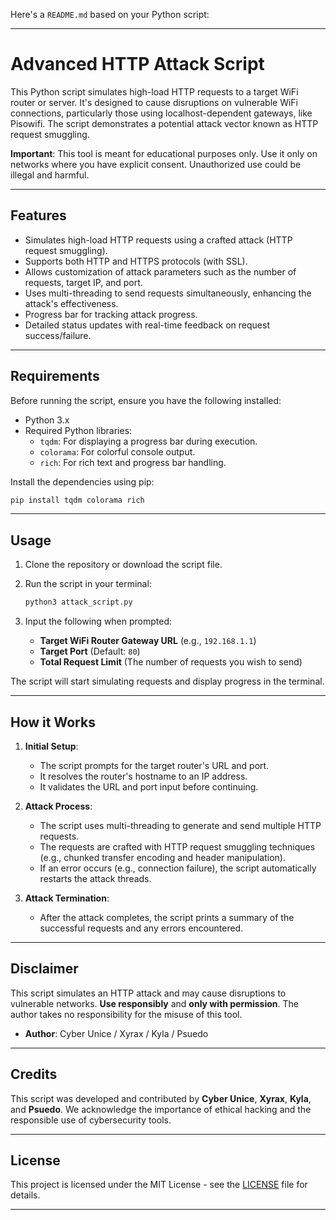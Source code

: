Here's a `README.md` based on your Python script:

---

# Advanced HTTP Attack Script

This Python script simulates high-load HTTP requests to a target WiFi router or server. It's designed to cause disruptions on vulnerable WiFi connections, particularly those using localhost-dependent gateways, like Pisowifi. The script demonstrates a potential attack vector known as HTTP request smuggling.

**Important**: This tool is meant for educational purposes only. Use it only on networks where you have explicit consent. Unauthorized use could be illegal and harmful.

---

## Features

- Simulates high-load HTTP requests using a crafted attack (HTTP request smuggling).
- Supports both HTTP and HTTPS protocols (with SSL).
- Allows customization of attack parameters such as the number of requests, target IP, and port.
- Uses multi-threading to send requests simultaneously, enhancing the attack's effectiveness.
- Progress bar for tracking attack progress.
- Detailed status updates with real-time feedback on request success/failure.

---

## Requirements

Before running the script, ensure you have the following installed:

- Python 3.x
- Required Python libraries:
  - `tqdm`: For displaying a progress bar during execution.
  - `colorama`: For colorful console output.
  - `rich`: For rich text and progress bar handling.
  
Install the dependencies using pip:
```bash
pip install tqdm colorama rich
```

---

## Usage

1. Clone the repository or download the script file.
2. Run the script in your terminal:
    ```bash
    python3 attack_script.py
    ```

3. Input the following when prompted:
    - **Target WiFi Router Gateway URL** (e.g., `192.168.1.1`)
    - **Target Port** (Default: `80`)
    - **Total Request Limit** (The number of requests you wish to send)

The script will start simulating requests and display progress in the terminal.

---

## How it Works

1. **Initial Setup**:
    - The script prompts for the target router's URL and port.
    - It resolves the router's hostname to an IP address.
    - It validates the URL and port input before continuing.

2. **Attack Process**:
    - The script uses multi-threading to generate and send multiple HTTP requests.
    - The requests are crafted with HTTP request smuggling techniques (e.g., chunked transfer encoding and header manipulation).
    - If an error occurs (e.g., connection failure), the script automatically restarts the attack threads.

3. **Attack Termination**:
    - After the attack completes, the script prints a summary of the successful requests and any errors encountered.

---

## Disclaimer

This script simulates an HTTP attack and may cause disruptions to vulnerable networks. **Use responsibly** and **only with permission**. The author takes no responsibility for the misuse of this tool.

- **Author**: Cyber Unice / Xyrax / Kyla / Psuedo

---

## Credits

This script was developed and contributed by **Cyber Unice**, **Xyrax**, **Kyla**, and **Psuedo**. We acknowledge the importance of ethical hacking and the responsible use of cybersecurity tools.

---

## License

This project is licensed under the MIT License - see the [LICENSE](LICENSE) file for details.

---

